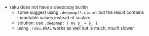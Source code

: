 - raku does not have a deepcopy builtin
  * some suggest using `.deepmap(*.clone)` but the result contains immutable
    values instead of scalars
  * solution: use `.deepmap: { my $_ = $_ }`
  * using `.raku.EVAL` works as well but is much, *much* slower
